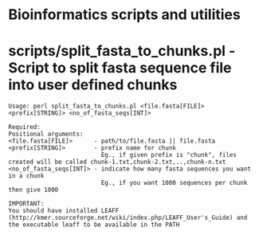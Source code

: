 # Bioinformatics scripts and utilities

# scripts/split_fasta_to_chunks.pl - Script to split fasta sequence file into user defined chunks

	Usage: perl split_fasta_to_chunks.pl <file.fasta[FILE]> <prefix[STRING]> <no_of_fasta_seqs[INT]>

	Required:
	Positional arguments:
	<file.fasta[FILE]>      - path/to/file.fasta || file.fasta
	<prefix[STRING]>        - prefix name for chunk
	                          Eg., if given prefix is "chunk", files created will be called chunk-1.txt,chunk-2.txt,..,chunk-n.txt
	<no_of_fasta_seqs[INT]> - indicate how many fasta sequences you want in a chunk
	                          Eg., if you want 1000 sequences per chunk then give 1000

	IMPORTANT:
	You should have installed LEAFF (http://kmer.sourceforge.net/wiki/index.php/LEAFF_User's_Guide) and
	the executable leaff to be available in the PATH
